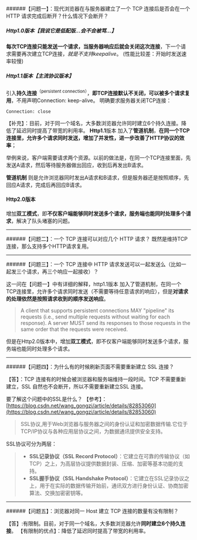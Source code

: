 ######【问题一】：现代浏览器在与服务器建立了一个 TCP 连接后是否会在一个 HTTP 请求完成后断开？什么情况下会断开？

##### **Http1.0**版本【我说它是低配版...会不会被骂...】
**每次TCP连接只能发送一个请求，当服务器响应后就会关闭这次连接**，下一个请求需要再次建立TCP连接，*就是不支持keepalive*。
(性能比较差：开始时发送速率较慢)

##### **Http1.1**版本【主流协议版本】
引入**持久连接**<sup>（persistent connection）</sup>，**即TCP连接默认不关闭，可以被多个请求复用**，不用声明Connection: keep-alive。
明确要求服务器关闭TCP连接：
```
Connection: close
```
【补充】：目前，对于同一个域名，大多数浏览器允许同时建立6个持久连接。降低了延迟同时提高了带宽的利用率。
**Http1.1**版本 加入了**管道机制**，**在同一个TCP连接里，允许多个请求同时发送，增加了并发性，进一步改善了HTTP协议的效率**；

举例来说，客户端需要请求两个资源。以前的做法是，在同一个TCP连接里面，先发送A请求，然后等待服务器做出回应，收到后再发出B请求。

**管道机制** 则是允许浏览器同时发出A请求和B请求，但是服务器还是按照顺序，先回应A请求，完成后再回应B请求。


#### **Http2.0**版本
增加**双工模式**，即**不仅客户端能够同时发送多个请求，服务端也能同时处理多个请求**，解决了队头堵塞的问题。

---

######【问题二】：一个 TCP 连接可以对应几个 HTTP 请求？
既然是维持TCP连接，那么支持多个HTTP请求复用。

---
######【问题三】：一个 TCP 连接中 HTTP 请求发送可以一起发送么（比如一起发三个请求，再三个响应一起接收）？

这一问在【问题一】中有详细的解释，http1.1版本 加入了管道机制，在同一个TCP连接里，允许多个请求同时发送（不需要等待任意请求的响应），但是**对请求的处理依然是按照请求收到的顺序发送响应**。
> A client that supports persistent connections MAY "pipeline" its requests (i.e., send multiple requests without waiting for each response). A server MUST send its responses to those requests in the same order that the requests were received.


但是在Http2.0版本中，增加**双工模式**，即不仅客户端能够同时发送多个请求，服务端也能同时处理多个请求。

---
######【问题四】：为什么有的时候刷新页面不需要重新建立 SSL 连接？

【答】：TCP 连接有的时候会被浏览器和服务端维持一段时间。TCP 不需要重新建立，SSL 自然也不会断开，所以不需要重新建立SSL 连接。

要了解这个问题中的SSL是什么？
【参考】：[https://blog.csdn.net/wang_gongzi/article/details/82853060](https://blog.csdn.net/wang_gongzi/article/details/82853060)
>SSL协议,用于Web浏览器与服务器之间的身份认证和加密数据传输.它位于TCP/IP协议与各种应用层协议之间，为数据通讯提供安全支持。

SSL协议可分为两层：
>- **SSL记录协议（SSL Record Protocol）**：它建立在可靠的传输协议（如TCP）之上，为高层协议提供数据封装、压缩、加密等基本功能的支持。
>- **SSL握手协议（SSL Handshake Protocol）**：它建立在SSL记录协议之上，用于在实际的数据传输开始前，通讯双方进行身份认证、协商加密算法、交换加密密钥等。

---
######【问题五】：浏览器对同一 Host 建立 TCP 连接的数量有没有限制？

【答】:有限制。目前，对于同一个域名，大多数浏览器允许**同时建立6个持久连接**。
【有限制的优点】：降低了延迟同时提高了带宽的利用率。
